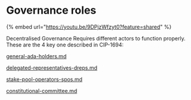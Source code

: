 # Governance roles

{% embed url="https://youtu.be/9DPjzWfzyt0?feature=shared" %}

Decentralised Governance Requires different actors to function properly.\
These are the 4 key one described in CIP-1694:

[general-ada-holders.md](general-ada-holders.md "mention")

[delegated-representatives-dreps.md](delegated-representatives-dreps.md "mention")

[stake-pool-operators-spos.md](stake-pool-operators-spos.md "mention")

[constitutional-committee.md](constitutional-committee.md "mention")
